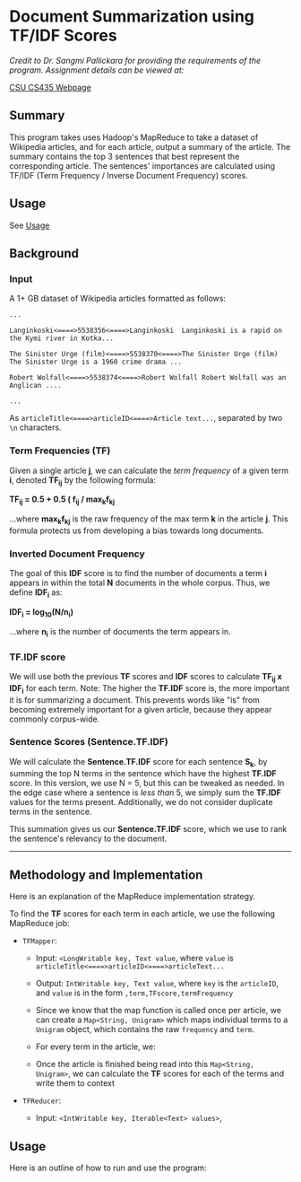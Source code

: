 # Document Summarization using TF/IDF Scores
*Credit to Dr. Sangmi Pallickara for providing the requirements of the program. Assignment details can be viewed at:*

[CSU CS435 Webpage](https://www.cs.colostate.edu/~cs435)

## Summary
This program takes uses Hadoop's MapReduce to take a dataset of Wikipedia articles, and for each article, output a summary of the article. The summary contains the top 3 sentences that best represent the corresponding article. The sentences' importances are calculated using TF/IDF (Term Frequency / Inverse Document Frequency) scores.

## Usage
See [Usage](#usage0)

## Background

### Input
A 1+ GB dataset of Wikipedia articles formatted as follows:

```
...

Langinkoski<====>5538356<====>Langinkoski  Langinkoski is a rapid on the Kymi river in Kotka...

The Sinister Urge (film)<====>5538370<====>The Sinister Urge (film)  The Sinister Urge is a 1960 crime drama ...

Robert Wolfall<====>5538374<====>Robert Wolfall Robert Wolfall was an Anglican ....

...
```

As `articleTitle<====>articleID<====>Article text...`, separated by two `\n` characters.

### Term Frequencies (TF)
Given a single article **j**, we can calculate the *term frequency* of a given term **i**, denoted **TF<sub>ij</sub>** by the following formula:

**TF<sub>ij</sub> = 0.5 + 0.5 ( f<sub>ij</sub> / max<sub>k</sub>f<sub>kj</sub>**

...where **max<sub>k</sub>f<sub>kj</sub>** is the raw frequency of the max term **k** in the article **j**.
This formula protects us from developing a bias towards long documents.

### Inverted Document Frequency
The goal of this **IDF** score is to find the number of documents a term **i** appears in within the total **N** documents in the whole corpus.
Thus, we define **IDF<sub>i</sub>** as:

**IDF<sub>i</sub> = log<sub>10</sub>(N/n<sub>i</sub>)**

...where **n<sub>i</sub>** is the number of documents the term appears in.

### TF.IDF score
We will use both the previous **TF** scores and **IDF** scores to calculate **TF<sub>ij</sub> x IDF<sub>i</sub>** for each term.
Note: The higher the **TF.IDF** score is, the more important it is for summarizing a document. This prevents words like "is" from becoming extremely important for a given article, because they appear commonly corpus-wide.

### Sentence Scores (Sentence.TF.IDF)
We will calculate the **Sentence.TF.IDF** score for each sentence **S<sub>k</sub>**, by summing the top N terms in the sentence which have the highest **TF.IDF** score. In this version, we use N = 5, but this can be tweaked as needed. In the edge case where a sentence is *less than* 5, we simply sum the **TF.IDF** values for the terms present. Additionally, we do not consider duplicate terms in the sentence. 

This summation gives us our **Sentence.TF.IDF** score, which we use to rank the sentence's relevancy to the document.

---

## Methodology and Implementation
Here is an explanation of the MapReduce implementation strategy.

To find the **TF** scores for each term in each article, we use the following MapReduce job:
- `TFMapper`: 
   - Input: `<LongWritable key, Text value`, where `value` is `articleTitle<====>articleID<====>articleText...`
   - Output: `IntWritable key, Text value`, where `key` is the `articleID`, and `value` is in the form `,term,TFscore,termFrequency`
   
   - Since we know that the map function is called once per article, we can create a `Map<String, Unigram>` which maps individual terms to a `Unigram` object, which contains the raw `frequency` and `term`.
   - For every term in the article, we:
   - Once the article is finished being read into this `Map<String, Unigram>`, we can calculate the **TF** scores for each of the terms and write them to context

- `TFReducer`:
   - Input: `<IntWritable key, Iterable<Text> values>`, 

<a name="usage0"></a>
## Usage
Here is an outline of how to run and use the program:


